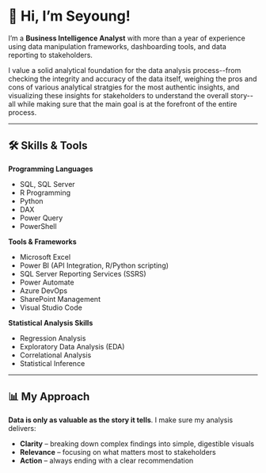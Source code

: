 # 👋 Hi, I’m Seyoung!

I’m a **Business Intelligence Analyst** with more than a year of experience using data manipulation frameworks, dashboarding tools, and data reporting to stakeholders.

I value a solid analytical foundation for the data analysis process--from checking the integrity and accuracy of the data itself, weighing the pros and cons of various analytical stratgies for the most authentic insights, and visualizing these insights for stakeholders to understand the overall story-- all while making sure that the main goal is at the forefront of the entire process.

---

## 🛠 Skills & Tools  

**Programming Languages**  
- SQL, SQL Server  
- R Programming  
- Python  
- DAX  
- Power Query  
- PowerShell  

**Tools & Frameworks**  
- Microsoft Excel  
- Power BI (API Integration, R/Python scripting)  
- SQL Server Reporting Services (SSRS)  
- Power Automate  
- Azure DevOps  
- SharePoint Management  
- Visual Studio Code  

**Statistical Analysis Skills**  
- Regression Analysis  
- Exploratory Data Analysis (EDA)  
- Correlational Analysis  
- Statistical Inference  

---

## 📊 My Approach  
**Data is only as valuable as the story it tells**. I make sure my analysis delivers:
- **Clarity** – breaking down complex findings into simple, digestible visuals  
- **Relevance** – focusing on what matters most to stakeholders  
- **Action** – always ending with a clear recommendation  

